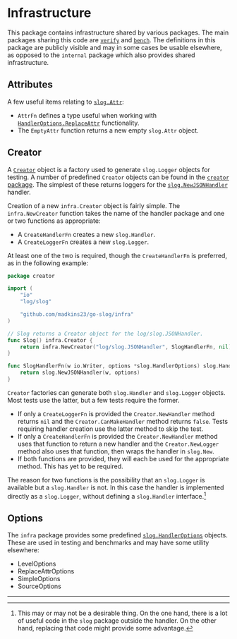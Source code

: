 # Infrastructure

This package contains infrastructure shared by various packages.
The main packages sharing this code are [`verify`](../verify) and [`bench`](../bench).
The definitions in this package are publicly visible and may in some cases be usable elsewhere,
as opposed to the `internal` package which also provides shared infrastructure.

## Attributes

A few useful items relating to [`slog.Attr`](https://pkg.go.dev/log/slog@master#Attr):

* `AttrFn` defines a type useful when working with
  [`HandlerOptions.ReplaceAttr`](https://pkg.go.dev/log/slog@master#HandlerOptions)
  functionality.
* The `EmptyAttr` function returns a new empty `slog.Attr` object.

## Creator

A [`Creator`](../infra/creator.go) object is a factory used to generate
`slog.Logger` objects for testing.
A number of predefined `Creator` objects can be found in the [`creator` package](../creator).
The simplest of these returns loggers for the
[`slog.NewJSONHandler`](https://pkg.go.dev/log/slog@master#JSONHandler)
handler.

Creation of a new `infra.Creator` object is fairly simple.
The `infra.NewCreator` function takes the name of the handler package
and one or two functions as appropriate:
* A `CreateHandlerFn` creates a new `slog.Handler`.
* A `CreateLoggerFn` creates a new `slog.Logger`.

At least one of the two is required, though the `CreateHandlerFn` is preferred,
as in the following example:

```Go
package creator

import (
	"io"
	"log/slog"

	"github.com/madkins23/go-slog/infra"
)

// Slog returns a Creator object for the log/slog.JSONHandler.
func Slog() infra.Creator {
	return infra.NewCreator("log/slog.JSONHandler", SlogHandlerFn, nil)
}

func SlogHandlerFn(w io.Writer, options *slog.HandlerOptions) slog.Handler {
	return slog.NewJSONHandler(w, options)
}
```

`Creator` factories can generate both `slog.Handler` and `slog.Logger` objects.
Most tests use the latter, but a few tests require the former.

* If only a `CreateLoggerFn` is provided the `Creator.NewHandler` method returns `nil`
  and the `Creator.CanMakeHandler` method returns `false`.
  Tests requiring handler creation use the latter method to skip the test.
* If only a `CreateHandlerFn` is provided the `Creator.NewHandler` method
  uses that function to return a new handler and the `Creator.NewLogger` method
  also uses that function, then wraps the handler in `slog.New`.
* If both functions are provided, they will each be used for the appropriate method.
  This has yet to be required.

The reason for two functions is the possibility that an `slog.Logger` is available
but a `slog.Handler` is not.
In this case the handler is implemented directly as a `slog.Logger`,
without defining a `slog.Handler` interface.[^1]

## Options

The `infra` package provides some predefined
[`slog.HandlerOptions`](https://pkg.go.dev/log/slog@master#HandlerOptions) objects.
These are used in testing and benchmarks and may have some utility elsewhere:

* LevelOptions
* ReplaceAttrOptions
* SimpleOptions
* SourceOptions

---

[^1]: This may or may not be a desirable thing.
      On the one hand, there is a lot of useful code in the `slog` package outside the handler.
      On the other hand, replacing that code might provide some advantage.
